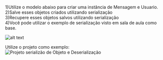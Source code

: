 

1)Utilize o modelo abaixo para criar uma instância de Mensagem e Usuario.<br>
2)Salve esses objetos criados utilizando serialização<br>
3)Recupere esses objetos salvos utilizando serialização<br>
4)Você pode utilizar o exemplo de serialização visto em sala de aula como base.<br>


![alt text](https://github.com/felipefo/poo2/blob/master/Streams_e_Serializacao/ExercicioSerializacaoMensagem/modelo_mensagem.png)

Utilize o projeto  como exemplo:
![Projeto serializão de Objeto e Deserialização](https://github.com/felipefo/poo2/tree/master/Streams_e_Serializacao/UsuarioSerializado)
